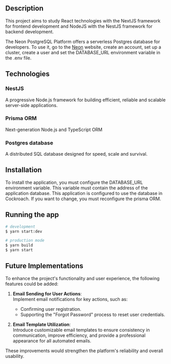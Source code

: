 ## Description

This project aims to study React technologies with the NextJS framework for frontend development and NodeJS with the NestJS framework for backend development.

The Neon PostgreSQL Platform offers a serverless Postgres database for developers. To use it, go to the <a href="https://neon.tech/" target="blank">Neon</a> website, create an account, set up a cluster, create a user and set the DATABASE_URL environment variable in the .env file.

## Technologies

### NestJS
A progressive Node.js framework for building efficient, reliable and scalable server-side applications.

### Prisma ORM
Next-generation Node.js and TypeScript ORM

### Postgres database
A distributed SQL database designed for speed, scale and survival.

## Installation
To install the application, you must configure the DATABASE_URL environment variable. This variable must contain the address of the application database.
This application is configured to use the database in Cockroach. If you want to change, you must reconfigure the prisma ORM.

## Running the app

```bash
# development
$ yarn start:dev

# production mode
$ yarn build
$ yarn start
```

## Future Implementations

To enhance the project's functionality and user experience, the following features could be added:

1. **Email Sending for User Actions**:  
   Implement email notifications for key actions, such as:  
   - Confirming user registration.  
   - Supporting the "Forgot Password" process to reset user credentials.

2. **Email Template Utilization**:  
   Introduce customizable email templates to ensure consistency in communication, improve efficiency, and provide a professional appearance for all automated emails.

These improvements would strengthen the platform's reliability and overall usability.